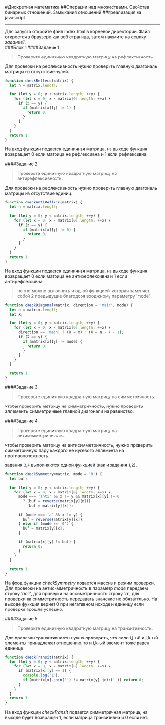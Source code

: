 #Дискретная математика
##Операции над множествами. Свойства бинарных отношений. Замыкания отношений
###реализация на javascript

---

Для запуска откройте файл index.html в корневой директории.
Файл откроется в браузере как веб страница, затем нажмите на ссылку _задание1_.
<br>
###Блок 1
####Задание 1

> Проверьте единичную квадратную матрицу на рефлексивность.

Для проверки на рефлексивность нужно проверить главную диагональ матрицы на отсутствие нулей.

```javascript
function checkReflecs(matrix) {
  let n = matrix.length;

  for (let y = 0; y < matrix.length; ++y) {
    for (let x = 0; x < matrix[0].length; ++x) {
      if (x == y) {
        if (matrix[x][y] != 1) {
          return 0;
        }
      }
    }
  }
  return 1;
}
```

На вход функции подается единичная матрица, на выходе функция возвращает 0 если матрица не рефлексивна и 1 если рефлексивна.

####Задание 2

> Проверьте единичную квадратную матрицу на антирефлексивность.

Для проверки на рефлексивность нужно проверить главную диагональ матрицы на отсутствие единиц.

```javascript
function checkAntiReflecs(matrix) {
  let n = matrix.length;

  for (let y = 0; y < matrix.length; ++y) {
    for (let x = 0; x < matrix[0].length; ++x) {
      if (x == y) {
        if (matrix[x][y] != 0) {
          return 0;
        }
      }
    }
  }
  return 1;
}
```

На вход функции подается единичная матрица, на выходе функция возвращает 0 если матрица не антирефлексивна и 1 если антирефлексивна.

> но это можно выполнить и одной функцией, которая заменяет собой 2 предыдущие благодоря входжному параметру 'mode'

```javascript
function checkDiagonal(matrix, direction = 'main', mode) {
  let n = matrix.length;
  let X;

  for (let y = 0; y < matrix.length; ++y) {
    for (let x = 0; x < matrix[0].length; ++x) {
      direction == 'main' ? (X = x) : (X = n - x - 1);
      if (X == y) {
        if (matrix[x][y] != mode) {
          return 0;
        }
      }
    }
  }

  return 1;
}
```

####Задание 3

> Проверьте единичную квадратную матрицу на симметричность.

чтобы проверить матрицу на симметричность, нужно проверить эллементы симметричные главной диагонали на равенство.

####Задание 4

> Проверьте единичную квадратную матрицу на антисимметричность.

чтобы проверить матрицу на антисимметричность, нужно проверить симметричную пару каждого не нулевого эллемента на противоположность.

задания 3,4 выполняются одной функцией (как и задания 1,2).

```js
function checkSymmetry(matrix, mode = '0') {
  let buf;

  for (let y = 0; y < matrix.length; ++y) {
    for (let x = 0; x < matrix[0].length; ++x) {
      mode === 'anti' && x != y && matrix[x][y] != 0
        ? (buf = reverse(matrix[y][x]))
        : (buf = matrix[y][x]);

      if (mode === 'a' && x != y) {
        buf = reverse(matrix[y][x]);
      } else if (mode == '0') {
        buf = matrix[y][x];
      }

      if (matrix[x][y] != buf) {
        return 0;
      }
    }
  }

  return 1;
}
```

На фход функции _checkSymmetry_ подается массив и режим проверки. Для проверки на антисимметричность в параметр _mode_ передаем строку _'anti'_, для проверки на ассиметричность строку _'a'_, для проверки на симметричность передавать значение не обязательно.
На выходе функция вернет 0 при негативном исходе и единицу если проверка прошла успешно.

####Задание 5

> Проверьте единичную квадратную матрицу на транзитивность.

Для проверки транзитивности нужно проверить, что если i,j-ый и j,k-ый элементы принадлежат отношению, то и i,k-ый элемент тоже равен единице

```js
function checkTransit(matrix) {
  for (let y = 0; y < matrix.length; ++y) {
    for (let x = 0; x < matrix[0].length; ++x) {
      if (matrix[x][y] == 1) {
        console.log('1');
        if (matrix[x].join('') != matrix[y].join('')) return 0;
      }
    }
  }
  return 1;
}
```

На вход функции _checkTransit_ подается симметричная матрица, на выходе будет возвращен 1, если матрица транзитивна и 0 если нет.
